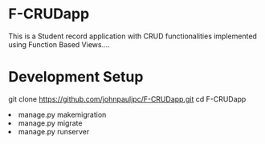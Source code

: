 # F-CRUDapp
This is a Student record application with CRUD functionalities implemented using Function Based Views....

# Development Setup
git clone https://github.com/johnpauljpc/F-CRUDapp.git
cd F-CRUDapp
<li> manage.py makemigration </li>
<li>manage.py migrate</li>
<li>manage.py runserver</li>
